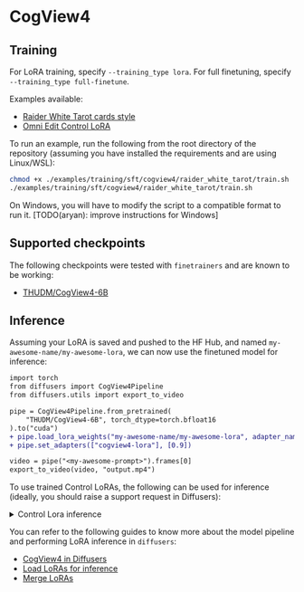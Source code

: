 # CogView4

## Training

For LoRA training, specify `--training_type lora`. For full finetuning, specify `--training_type full-finetune`.

Examples available:
- [Raider White Tarot cards style](../../examples/training/sft/cogview4/raider_white_tarot/)
- [Omni Edit Control LoRA](../../examples/training/control/cogview4/omni_edit/)

To run an example, run the following from the root directory of the repository (assuming you have installed the requirements and are using Linux/WSL):

```bash
chmod +x ./examples/training/sft/cogview4/raider_white_tarot/train.sh
./examples/training/sft/cogview4/raider_white_tarot/train.sh
```

On Windows, you will have to modify the script to a compatible format to run it. [TODO(aryan): improve instructions for Windows]

## Supported checkpoints

The following checkpoints were tested with `finetrainers` and are known to be working:

- [THUDM/CogView4-6B](https://huggingface.co/THUDM/CogView4-6B)

## Inference

Assuming your LoRA is saved and pushed to the HF Hub, and named `my-awesome-name/my-awesome-lora`, we can now use the finetuned model for inference:

```diff
import torch
from diffusers import CogView4Pipeline
from diffusers.utils import export_to_video

pipe = CogView4Pipeline.from_pretrained(
    "THUDM/CogView4-6B", torch_dtype=torch.bfloat16
).to("cuda")
+ pipe.load_lora_weights("my-awesome-name/my-awesome-lora", adapter_name="cogview4-lora")
+ pipe.set_adapters(["cogview4-lora"], [0.9])

video = pipe("<my-awesome-prompt>").frames[0]
export_to_video(video, "output.mp4")
```

To use trained Control LoRAs, the following can be used for inference (ideally, you should raise a support request in Diffusers):

<details>
<summary> Control Lora inference </summary>

```python
import torch
from diffusers import CogView4Pipeline
from diffusers.utils import load_image
from finetrainers.models.utils import _expand_linear_with_zeroed_weights
from finetrainers.patches import load_lora_weights
from finetrainers.patches.dependencies.diffusers.control import control_channel_concat

dtype = torch.bfloat16
device = torch.device("cuda")
generator = torch.Generator().manual_seed(0)

pipe = CogView4Pipeline.from_pretrained("THUDM/CogView4-6B", torch_dtype=dtype)

in_channels = pipe.transformer.config.in_channels
patch_channels = pipe.transformer.patch_embed.proj.in_features
pipe.transformer.patch_embed.proj = _expand_linear_with_zeroed_weights(pipe.transformer.patch_embed.proj, new_in_features=2 * patch_channels)

load_lora_weights(pipe, "/raid/aryan/cogview4-control-lora", "cogview4-lora")
pipe.to(device)

prompt = "Make the image look like it's from an ancient Egyptian mural."
control_image = load_image("examples/training/control/cogview4/omni_edit/validation_dataset/0.png")
height, width = 1024, 1024

with torch.no_grad():
    latents = pipe.prepare_latents(1, in_channels, height, width, dtype, device, generator)
    control_image = pipe.image_processor.preprocess(control_image, height=height, width=width)
    control_image = control_image.to(device=device, dtype=dtype)
    control_latents = pipe.vae.encode(control_image).latent_dist.sample(generator=generator)
    control_latents = (control_latents - pipe.vae.config.shift_factor) * pipe.vae.config.scaling_factor

with control_channel_concat(pipe.transformer, ["hidden_states"], [control_latents], dims=[1]):
    image = pipe(prompt, latents=latents, num_inference_steps=30, generator=generator).images[0]

image.save("output.png")
```
</details>

You can refer to the following guides to know more about the model pipeline and performing LoRA inference in `diffusers`:

- [CogView4 in Diffusers](https://huggingface.co/docs/diffusers/main/en/api/pipelines/cogview4)
- [Load LoRAs for inference](https://huggingface.co/docs/diffusers/main/en/tutorials/using_peft_for_inference)
- [Merge LoRAs](https://huggingface.co/docs/diffusers/main/en/using-diffusers/merge_loras)
